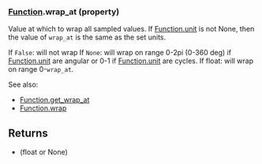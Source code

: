### [Function](Function.md).wrap_at (property)




Value at which to wrap all sampled values.  If [Function.unit](Function.unit.md) is not None,
then the value of `wrap_at` is the same as the set units.

If `False`: will not wrap
If `None`: will wrap on range 0-2pi (0-360 deg) if [Function.unit](Function.unit.md) are angular
    or 0-1 if [Function.unit](Function.unit.md) are cycles.
If float: will wrap on range 0-`wrap_at`.

See also:

* [Function.get_wrap_at](Function.get_wrap_at.md)
* [Function.wrap](Function.wrap.md)

Returns
---------
* (float or None)

